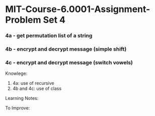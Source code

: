 
# MIT-Course-6.0001-Assignment-Problem Set 4 

### 4a - get permutation list of a string
### 4b - encrypt and decrypt message (simple shift)
### 4c - encrypt and decrypt message (switch vowels)

Knowlege: 
1. 4a: use of recursive 
2. 4b and 4c: use of class

Learning Notes:



To Improve:

